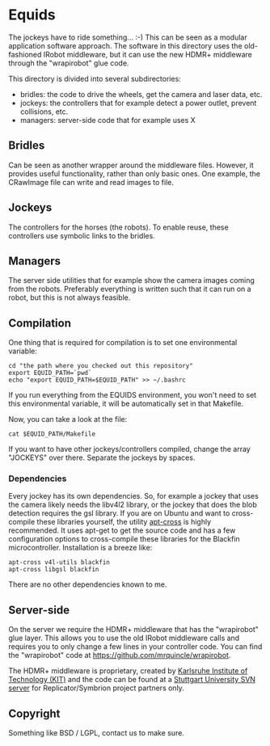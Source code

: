 # Equids

The jockeys have to ride something... :-) This can be seen as a modular application software approach. The software in this directory uses the old-fashioned IRobot middleware, but it can use the new HDMR+ middleware through the "wrapirobot" glue code.

This directory is divided into several subdirectories:

- bridles: the code to drive the wheels, get the camera and laser data, etc.
- jockeys: the controllers that for example detect a power outlet, prevent collisions, etc.
- managers: server-side code that for example uses X

## Bridles

Can be seen as another wrapper around the middleware files. However, it provides useful functionality, rather than only basic ones. One example, the CRawImage file can write and read images to file.

## Jockeys

The controllers for the horses (the robots). To enable reuse, these controllers use symbolic links to the bridles.

## Managers

The server side utilities that for example show the camera images coming from the robots. Preferably everything is written such that it can run on a robot, but this is not always feasible.

## Compilation 

One thing that is required for compilation is to set one environmental variable:

    cd "the path where you checked out this repository"
    export EQUID_PATH=`pwd`
    echo "export EQUID_PATH=$EQUID_PATH" >> ~/.bashrc

If you run everything from the EQUIDS environment, you won't need to set this environmental variable, it will be automatically set in that Makefile.

Now, you can take a look at the file:

    cat $EQUID_PATH/Makefile

If you want to have other jockeys/controllers compiled, change the array "JOCKEYS" over there. Separate the jockeys by spaces.

### Dependencies

Every jockey has its own dependencies. So, for example a jockey that uses the camera likely needs the libv4l2 library, or the jockey that does the blob detection requires the gsl library. If you are on Ubuntu and want to cross-compile these libraries yourself, the utility [apt-cross](https://github.com/mrquincle/apt-cross) is highly recommended. It uses apt-get to get the source code and has a few configuration options to cross-compile these libraries for the Blackfin microcontroller. Installation is a breeze like:

    apt-cross v4l-utils blackfin
    apt-cross libgsl blackfin

There are no other dependencies known to me.

## Server-side

On the server we require the HDMR+ middleware that has the "wrapirobot" glue layer. This allows you to use the old IRobot middleware calls and requires you to only change a few lines in your controller code. You can find the "wrapirobot" code at https://github.com/mrquincle/wrapirobot.

The HDMR+ middleware is proprietary, created by [Karlsruhe Institute of Technology (KIT)](http://www.kit.edu/english/) and the code can be found at a [Stuttgart University SVN server](http://ipvs.informatik.uni-stuttgart.de/software/repos/software/HDMR-Plus) for Replicator/Symbrion project partners only.

## Copyright

Something like BSD / LGPL, contact us to make sure.
